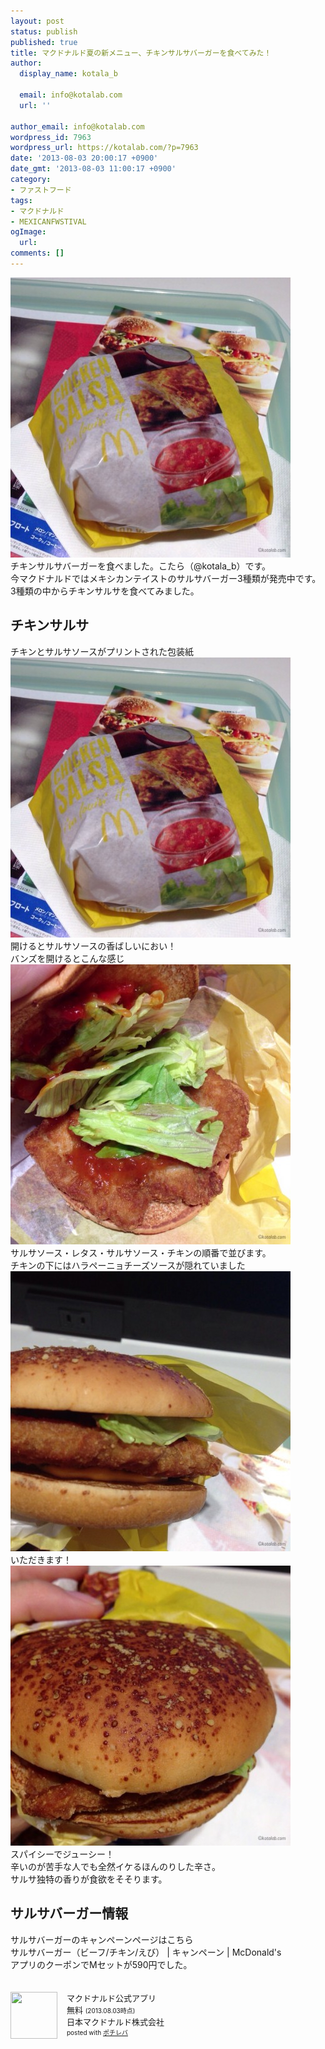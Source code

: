 ```yaml
---
layout: post
status: publish
published: true
title: マクドナルド夏の新メニュー、チキンサルサバーガーを食べてみた！
author:
  display_name: kotala_b

  email: info@kotalab.com
  url: ''

author_email: info@kotalab.com
wordpress_id: 7963
wordpress_url: https://kotalab.com/?p=7963
date: '2013-08-03 20:00:17 +0900'
date_gmt: '2013-08-03 11:00:17 +0900'
category:
- ファストフード
tags:
- マクドナルド
- MEXICANFWSTIVAL
ogImage:
  url:
comments: []
---
```

<p><img src="/wp-content/uploads/macmexican_130803-448x448.jpg" alt="macmexican_130803" width="448" height="448" class="alignnone size-large wp-image-7967" /><br />
チキンサルサバーガーを食べました。こたら（@kotala_b）です。<br />
今マクドナルドではメキシカンテイストのサルサバーガー3種類が発売中です。<br />
3種類の中からチキンサルサを食べてみました。<br />
</p>
<!--more-->
<h2>チキンサルサ</h2>
<p>チキンとサルサソースがプリントされた包装紙<br />
<img src="/wp-content/uploads/macmexican_130803-448x448.jpg" alt="macmexican_130803" width="448" height="448" class="alignnone size-large wp-image-7967" /><br />
開けるとサルサソースの香ばしいにおい！<br />
バンズを開けるとこんな感じ<br />
<img src="/wp-content/uploads/macmexican_130803_03-448x448.jpg" alt="macmexican_130803_03" width="448" height="448" class="alignnone size-large wp-image-7965" /><br />
サルサソース・レタス・サルサソース・チキンの順番で並びます。<br />
チキンの下にはハラペーニョチーズソースが隠れていました<br />
<img src="/wp-content/uploads/macmexican_130803_02-448x448.jpg" alt="macmexican_130803_02" width="448" height="448" class="alignnone size-large wp-image-7964" /><br />
いただきます！<br />
<img src="/wp-content/uploads/macmexican_130803_01-448x448.jpg" alt="macmexican_130803_01" width="448" height="448" class="alignnone size-large wp-image-7966" /><br />
スパイシーでジューシー！<br />
辛いのが苦手な人でも全然イケるほんのりした辛さ。<br />
サルサ独特の香りが食欲をそそります。</p>
<h2>サルサバーガー情報</h2>
<p>サルサバーガーのキャンペーンページはこちら<br />
<span class="removed_link" title="www.mcdonalds.co.jp/campaign/salsa/">サルサバーガー（ビーフ/チキン/えび） | キャンペーン | McDonald's</span><br />
アプリのクーポンでMセットが590円でした。</p>
<div class="pochireba" style="text-align:left;font-size:small;padding:20px 0;/zoom: 1;overflow: hidden;"><span class="removed_link" title="click.linksynergy.com/fs-bin/click?id=d2yYUp776R4&amp;subid=&amp;offerid=94348.1&amp;type=3&amp;tmpid=3910&amp;RD_PARM1=https%253A%252F%252Fitunes.apple.com%252Fjp%252Fapp%252Fmakudonarudo-gong-shiapuri%252Fid413618155%253Fmt%253D8%2526uo%253D4"><img src="http://a398.phobos.apple.com/us/r1000/041/Purple4/v4/9b/97/6e/9b976e75-55fe-4455-6519-5b6a3f6f5842/mzl.opnketwd.png" width="75" height="75" style="float:left;margin:0 15px 0 0;width:75px;height:75px;" class="pochi_img" ></span>
<div class="pochi_info" style="text-align:left;/zoom: 1;overflow: hidden;">
<div class="pochi_name"><span class="removed_link" title="click.linksynergy.com/fs-bin/click?id=d2yYUp776R4&amp;subid=&amp;offerid=94348.1&amp;type=3&amp;tmpid=3910&amp;RD_PARM1=https%253A%252F%252Fitunes.apple.com%252Fjp%252Fapp%252Fmakudonarudo-gong-shiapuri%252Fid413618155%253Fmt%253D8%2526uo%253D4">マクドナルド公式アプリ</span></div>
<div class="pochi_price" style="display:inline;">無料</div>
<div class="pochi_time" style="font-size:x-small;display:inline;">(2013.08.03時点)</div>
<div class="pochi_seller"><span class="removed_link" title="click.linksynergy.com/fs-bin/click?id=d2yYUp776R4&amp;subid=&amp;offerid=94348.1&amp;type=3&amp;tmpid=3910&amp;RD_PARM1=https%253A%252F%252Fitunes.apple.com%252Fjp%252Fartist%252Fri-benmakudonarudo-zhu-shi%252Fid413618158%253Fuo%253D4">日本マクドナルド株式会社</span></div>
<div class="pochi_post" style="font-size:x-small;">posted with <a href="https://pochireba.com">ポチレバ</a></div>
</div>
<div class="pochireba-footer" style="clear: left"></div>
</div>
